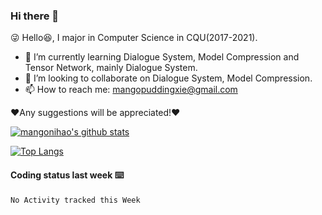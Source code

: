 ### Hi there 👋

<!--
**mangonihao/mangonihao** is a ✨ _special_ ✨ repository because its `README.md` (this file) appears on your GitHub profile.

Here are some ideas to get you started:

- 🔭 I’m currently working on ...
- 🌱 I’m currently learning ...
- 👯 I’m looking to collaborate on ...
- 🤔 I’m looking for help with ...
- 💬 Ask me about ...
- 📫 How to reach me: ...
- 😄 Pronouns: ...
- ⚡ Fun fact: ...
-->

😜 Hello😆,  I major in Computer Science in CQU(2017-2021).
- 🌱 I’m currently learning Dialogue System, Model Compression and Tensor Network, mainly  Dialogue System.
- 👯 I’m looking to collaborate on Dialogue System, Model Compression.
- 📫 How to reach me: mangopuddingxie@gmail.com

❤️Any suggestions will be appreciated!❤️

[![mangonihao's github stats](https://github-readme-stats.vercel.app/api?username=mangonihao&theme=dracula&show_icons=true&count_private=true)](https://github.com/mangonihao/github-readme-stats)

[![Top Langs](https://github-readme-stats.vercel.app/api/top-langs/?username=mangonihao&layout=compact&&hide=javascript,html,css)](https://github.com/mangonihao/github-readme-stats)

#### Coding status last week ⌨️

<!--START_SECTION:waka-->
```text
No Activity tracked this Week
```
<!--END_SECTION:waka-->

